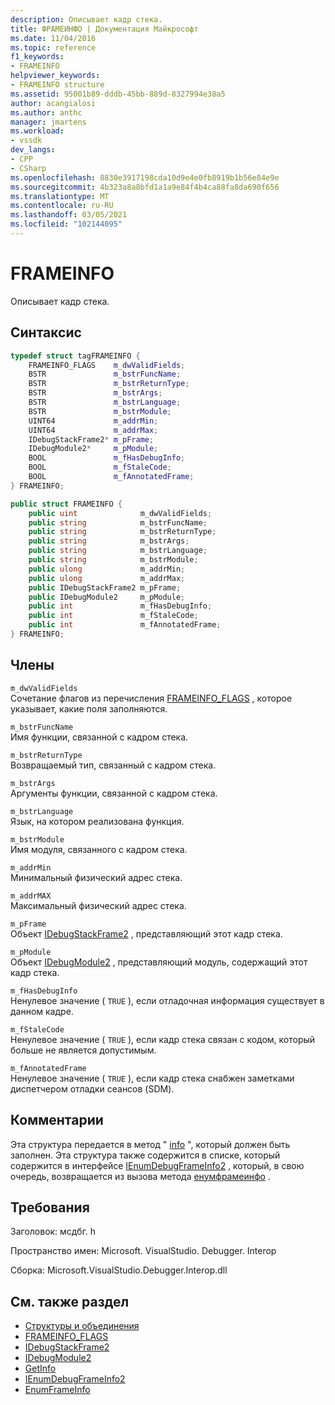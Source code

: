 ```yaml
---
description: Описывает кадр стека.
title: ФРАМЕИНФО | Документация Майкрософт
ms.date: 11/04/2016
ms.topic: reference
f1_keywords:
- FRAMEINFO
helpviewer_keywords:
- FRAMEINFO structure
ms.assetid: 95001b89-dddb-45bb-889d-8327994e38a5
author: acangialosi
ms.author: anthc
manager: jmartens
ms.workload:
- vssdk
dev_langs:
- CPP
- CSharp
ms.openlocfilehash: 8830e3917198cda10d9e4e0fb8919b1b56e84e9e
ms.sourcegitcommit: 4b323a8a8bfd1a1a9e84f4b4ca88fa8da690f656
ms.translationtype: MT
ms.contentlocale: ru-RU
ms.lasthandoff: 03/05/2021
ms.locfileid: "102144095"
---
```

# <a name="frameinfo"></a>FRAMEINFO
Описывает кадр стека.

## <a name="syntax"></a>Синтаксис

```cpp
typedef struct tagFRAMEINFO {
    FRAMEINFO_FLAGS    m_dwValidFields;
    BSTR               m_bstrFuncName;
    BSTR               m_bstrReturnType;
    BSTR               m_bstrArgs;
    BSTR               m_bstrLanguage;
    BSTR               m_bstrModule;
    UINT64             m_addrMin;
    UINT64             m_addrMax;
    IDebugStackFrame2* m_pFrame;
    IDebugModule2*     m_pModule;
    BOOL               m_fHasDebugInfo;
    BOOL               m_fStaleCode;
    BOOL               m_fAnnotatedFrame;
} FRAMEINFO;
```

```csharp
public struct FRAMEINFO {
    public uint              m_dwValidFields;
    public string            m_bstrFuncName;
    public string            m_bstrReturnType;
    public string            m_bstrArgs;
    public string            m_bstrLanguage;
    public string            m_bstrModule;
    public ulong             m_addrMin;
    public ulong             m_addrMax;
    public IDebugStackFrame2 m_pFrame;
    public IDebugModule2     m_pModule;
    public int               m_fHasDebugInfo;
    public int               m_fStaleCode;
    public int               m_fAnnotatedFrame;
} FRAMEINFO;
```

## <a name="members"></a>Члены
`m_dwValidFields`\
Сочетание флагов из перечисления [FRAMEINFO_FLAGS](../../../extensibility/debugger/reference/frameinfo-flags.md) , которое указывает, какие поля заполняются.

`m_bstrFuncName`\
Имя функции, связанной с кадром стека.

`m_bstrReturnType`\
Возвращаемый тип, связанный с кадром стека.

`m_bstrArgs`\
Аргументы функции, связанной с кадром стека.

`m_bstrLanguage`\
Язык, на котором реализована функция.

`m_bstrModule`\
Имя модуля, связанного с кадром стека.

`m_addrMin`\
Минимальный физический адрес стека.

`m_addrMAX`\
Максимальный физический адрес стека.

`m_pFrame`\
Объект [IDebugStackFrame2](../../../extensibility/debugger/reference/idebugstackframe2.md) , представляющий этот кадр стека.

`m_pModule`\
Объект [IDebugModule2](../../../extensibility/debugger/reference/idebugmodule2.md) , представляющий модуль, содержащий этот кадр стека.

`m_fHasDebugInfo`\
Ненулевое значение ( `TRUE` ), если отладочная информация существует в данном кадре.

`m_fStaleCode`\
Ненулевое значение ( `TRUE` ), если кадр стека связан с кодом, который больше не является допустимым.

`m_fAnnotatedFrame`\
Ненулевое значение ( `TRUE` ), если кадр стека снабжен заметками диспетчером отладки сеансов (SDM).

## <a name="remarks"></a>Комментарии
Эта структура передается в метод " [info](../../../extensibility/debugger/reference/idebugstackframe2-getinfo.md) ", который должен быть заполнен. Эта структура также содержится в списке, который содержится в интерфейсе [IEnumDebugFrameInfo2](../../../extensibility/debugger/reference/ienumdebugframeinfo2.md) , который, в свою очередь, возвращается из вызова метода [енумфрамеинфо](../../../extensibility/debugger/reference/idebugthread2-enumframeinfo.md) .

## <a name="requirements"></a>Требования
Заголовок: мсдбг. h

Пространство имен: Microsoft. VisualStudio. Debugger. Interop

Сборка: Microsoft.VisualStudio.Debugger.Interop.dll

## <a name="see-also"></a>См. также раздел
- [Структуры и объединения](../../../extensibility/debugger/reference/structures-and-unions.md)
- [FRAMEINFO_FLAGS](../../../extensibility/debugger/reference/frameinfo-flags.md)
- [IDebugStackFrame2](../../../extensibility/debugger/reference/idebugstackframe2.md)
- [IDebugModule2](../../../extensibility/debugger/reference/idebugmodule2.md)
- [GetInfo](../../../extensibility/debugger/reference/idebugstackframe2-getinfo.md)
- [IEnumDebugFrameInfo2](../../../extensibility/debugger/reference/ienumdebugframeinfo2.md)
- [EnumFrameInfo](../../../extensibility/debugger/reference/idebugthread2-enumframeinfo.md)
